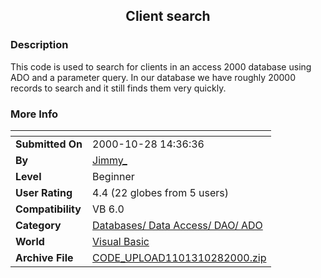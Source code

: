 ﻿<div align="center">

## Client search


</div>

### Description

This code is used to search for clients in an access 2000 database using ADO and a parameter query. In our database we have roughly 20000 records to search and it still finds them very quickly.
 
### More Info
 


<span>             |<span>
---                |---
**Submitted On**   |2000-10-28 14:36:36
**By**             |[Jimmy\_](https://github.com/Planet-Source-Code/PSCIndex/blob/master/ByAuthor/jimmy.md)
**Level**          |Beginner
**User Rating**    |4.4 (22 globes from 5 users)
**Compatibility**  |VB 6\.0
**Category**       |[Databases/ Data Access/ DAO/ ADO](https://github.com/Planet-Source-Code/PSCIndex/blob/master/ByCategory/databases-data-access-dao-ado__1-6.md)
**World**          |[Visual Basic](https://github.com/Planet-Source-Code/PSCIndex/blob/master/ByWorld/visual-basic.md)
**Archive File**   |[CODE\_UPLOAD1101310282000\.zip](https://github.com/Planet-Source-Code/jimmy-client-search__1-12347/archive/master.zip)








